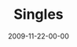 ---
layout: message
category: message
series: "Typecast"
title: "Singles"
date: 2009-11-22-00-00
message_id: 591
audio: "http://s3.amazonaws.com/crossroads-media/messages/audio/Typecast2.mp3"
audio-duration: "41:16"
notes-description: "Being single can be a blessing. Brian Tome and a panel of single people discuss the nature of being single and what God says about it."
notes: "http://s3.amazonaws.com/crossroads-media/documents/SN_11_21-22_09.pdf"
notes-title: "Singles (Study Notes)"
program: "http://s3.amazonaws.com/crossroads-media/documents/11_21-22_09Program.pdf"
description: "Being single can be a blessing. Brian Tome and a panel of single people discuss the nature of being single and what God says about it."
video: "http://s3.amazonaws.com/crossroads-media/messages/video/Typecast2.mp4"
video-duration: "41:16"
video-image: "http://s3.amazonaws.com/crossroads-media/images/Typecast2-still.jpg"
tag: 
 - dating
 - single
 - tome
explicit: false
---